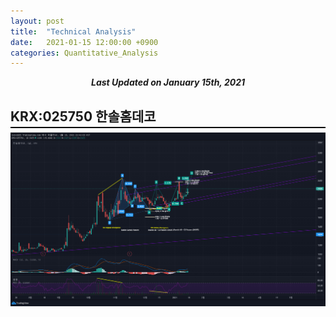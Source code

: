 ```yaml
---
layout: post
title:  "Technical Analysis"
date:   2021-01-15 12:00:00 +0900
categories: Quantitative_Analysis
---
```


<div style="text-align: center"><i><b>Last Updated on January 15th, 2021</b></i></div>

## KRX:025750 한솔홈데코
<hr style="height: 2px; border:none; margin-top: -1em; margin-bottom:0.5em; padding: 0; background:black">

<img src="/img/025750_20210115_Technical_Analysis.png">